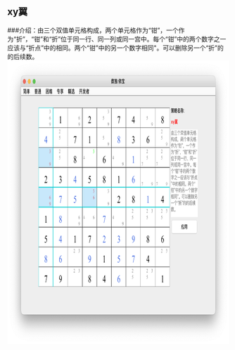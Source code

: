 ## xy翼    
###介绍：由三个双值单元格构成，两个单元格作为“钳”，一个作为“折”，“钳”和“折”位于同一行、同一列或同一宫中。每个“钳”中的两个数字之一应该与“折点”中的相同。两个“钳”中的另一个数字相同"。可以删除另一个“折”的的后续数。    
<img src="picture/xy_wing_CN.png" width="825" height="645" >